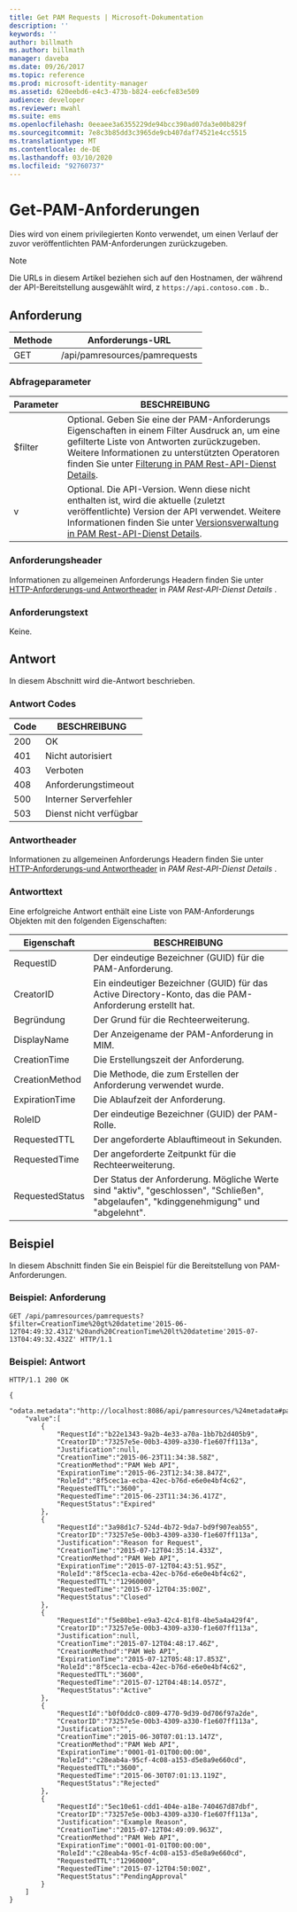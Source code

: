 ```yaml
---
title: Get PAM Requests | Microsoft-Dokumentation
description: ''
keywords: ''
author: billmath
ms.author: billmath
manager: daveba
ms.date: 09/26/2017
ms.topic: reference
ms.prod: microsoft-identity-manager
ms.assetid: 620eebd6-e4c3-473b-b824-ee6cfe83e509
audience: developer
ms.reviewer: mwahl
ms.suite: ems
ms.openlocfilehash: 0eeaee3a6355229de94bcc390ad07da3e00b829f
ms.sourcegitcommit: 7e8c3b85dd3c3965de9cb407daf74521e4cc5515
ms.translationtype: MT
ms.contentlocale: de-DE
ms.lasthandoff: 03/10/2020
ms.locfileid: "92760737"
---
```

# <a name="get-pam-requests"></a>Get-PAM-Anforderungen
Dies wird von einem privilegierten Konto verwendet, um einen Verlauf der zuvor veröffentlichten PAM-Anforderungen zurückzugeben.

>[!NOTE]
>Die URLs in diesem Artikel beziehen sich auf den Hostnamen, der während der API-Bereitstellung ausgewählt wird, z `https://api.contoso.com` . b..

## <a name="request"></a>Anforderung

Methode  |Anforderungs-URL  
---------|---------
GET     |/api/pamresources/pamrequests

### <a name="query-parameters"></a>Abfrageparameter

Parameter | BESCHREIBUNG
----------|--------------
$filter | Optional. Geben Sie eine der PAM-Anforderungs Eigenschaften in einem Filter Ausdruck an, um eine gefilterte Liste von Antworten zurückzugeben. Weitere Informationen zu unterstützten Operatoren finden Sie unter [Filterung in PAM Rest-API-Dienst Details](privileged-access-management-rest-api-service-details.md#filtering).
v | Optional. Die API-Version. Wenn diese nicht enthalten ist, wird die aktuelle (zuletzt veröffentlichte) Version der API verwendet. Weitere Informationen finden Sie unter [Versionsverwaltung in PAM Rest-API-Dienst Details](privileged-access-management-rest-api-service-details.md#versioning).

### <a name="request-headers"></a>Anforderungsheader
Informationen zu allgemeinen Anforderungs Headern finden Sie unter [HTTP-Anforderungs-und Antwortheader](privileged-access-management-rest-api-service-details.md#http-request-and-response-headers) in *PAM Rest-API-Dienst Details* .

### <a name="request-body"></a>Anforderungstext
Keine.

## <a name="response"></a>Antwort
In diesem Abschnitt wird die-Antwort beschrieben.

### <a name="response-codes"></a>Antwort Codes

Code  |BESCHREIBUNG  
---------|---------
200 | OK
401 | Nicht autorisiert
403 | Verboten
408 | Anforderungstimeout   
500 | Interner Serverfehler
503 | Dienst nicht verfügbar

### <a name="response-headers"></a>Antwortheader
Informationen zu allgemeinen Anforderungs Headern finden Sie unter [HTTP-Anforderungs-und Antwortheader](privileged-access-management-rest-api-service-details.md#http-request-and-response-headers) in *PAM Rest-API-Dienst Details* .

### <a name="response-body"></a>Antworttext
Eine erfolgreiche Antwort enthält eine Liste von PAM-Anforderungs Objekten mit den folgenden Eigenschaften:

Eigenschaft | BESCHREIBUNG
--------|-------------
RequestID | Der eindeutige Bezeichner (GUID) für die PAM-Anforderung.
CreatorID | Ein eindeutiger Bezeichner (GUID) für das Active Directory-Konto, das die PAM-Anforderung erstellt hat.
Begründung | Der Grund für die Rechteerweiterung.
DisplayName | Der Anzeigename der PAM-Anforderung in MIM.
CreationTime | Die Erstellungszeit der Anforderung.
CreationMethod | Die Methode, die zum Erstellen der Anforderung verwendet wurde.
ExpirationTime | Die Ablaufzeit der Anforderung.
RoleID| Der eindeutige Bezeichner (GUID) der PAM-Rolle.
RequestedTTL | Der angeforderte Ablauftimeout in Sekunden.
RequestedTime | Der angeforderte Zeitpunkt für die Rechteerweiterung.
RequestedStatus | Der Status der Anforderung. Mögliche Werte sind "aktiv", "geschlossen", "Schließen", "abgelaufen", "kdinggenehmigung" und "abgelehnt".

## <a name="example"></a>Beispiel
In diesem Abschnitt finden Sie ein Beispiel für die Bereitstellung von PAM-Anforderungen.

### <a name="example-request"></a>Beispiel: Anforderung

```
GET /api/pamresources/pamrequests?$filter=CreationTime%20gt%20datetime'2015-06-12T04:49:32.431Z'%20and%20CreationTime%20lt%20datetime'2015-07-13T04:49:32.432Z' HTTP/1.1
```

### <a name="example-response"></a>Beispiel: Antwort

```
HTTP/1.1 200 OK

{
    "odata.metadata":"http://localhost:8086/api/pamresources/%24metadata#pamrequests",
    "value":[
        {
            "RequestId":"b22e1343-9a2b-4e33-a70a-1bb7b2d405b9",
            "CreatorID":"73257e5e-00b3-4309-a330-f1e607ff113a",
            "Justification":null,
            "CreationTime":"2015-06-23T11:34:38.58Z",
            "CreationMethod":"PAM Web API",
            "ExpirationTime":"2015-06-23T12:34:38.847Z",
            "RoleId":"8f5cec1a-ecba-42ec-b76d-e6e0e4bf4c62",
            "RequestedTTL":"3600",
            "RequestedTime":"2015-06-23T11:34:36.417Z",
            "RequestStatus":"Expired"
        },
        {
            "RequestId":"3a98d1c7-524d-4b72-9da7-bd9f907eab55",
            "CreatorID":"73257e5e-00b3-4309-a330-f1e607ff113a",
            "Justification":"Reason for Request",
            "CreationTime":"2015-07-12T04:35:14.433Z",
            "CreationMethod":"PAM Web API",
            "ExpirationTime":"2015-07-12T04:43:51.95Z",
            "RoleId":"8f5cec1a-ecba-42ec-b76d-e6e0e4bf4c62",
            "RequestedTTL":"12960000",
            "RequestedTime":"2015-07-12T04:35:00Z",
            "RequestStatus":"Closed"
        },
        {
            "RequestId":"f5e80be1-e9a3-42c4-81f8-4be5a4a429f4",
            "CreatorID":"73257e5e-00b3-4309-a330-f1e607ff113a",
            "Justification":null,
            "CreationTime":"2015-07-12T04:48:17.46Z",
            "CreationMethod":"PAM Web API",
            "ExpirationTime":"2015-07-12T05:48:17.853Z",
            "RoleId":"8f5cec1a-ecba-42ec-b76d-e6e0e4bf4c62",
            "RequestedTTL":"3600",
            "RequestedTime":"2015-07-12T04:48:14.057Z",
            "RequestStatus":"Active"
        },
        {
            "RequestId":"b0f0ddc0-c809-4770-9d39-0d706f97a2de",
            "CreatorID":"73257e5e-00b3-4309-a330-f1e607ff113a",
            "Justification":"",
            "CreationTime":"2015-06-30T07:01:13.147Z",
            "CreationMethod":"PAM Web API",
            "ExpirationTime":"0001-01-01T00:00:00",
            "RoleId":"c28eab4a-95cf-4c08-a153-d5e8a9e660cd",
            "RequestedTTL":"3600",
            "RequestedTime":"2015-06-30T07:01:13.119Z",
            "RequestStatus":"Rejected"
        },
        {
            "RequestId":"5ec10e61-cdd1-404e-a18e-740467d87dbf",
            "CreatorID":"73257e5e-00b3-4309-a330-f1e607ff113a",
            "Justification":"Example Reason",
            "CreationTime":"2015-07-12T04:49:09.963Z",
            "CreationMethod":"PAM Web API",
            "ExpirationTime":"0001-01-01T00:00:00",
            "RoleId":"c28eab4a-95cf-4c08-a153-d5e8a9e660cd",
            "RequestedTTL":"12960000",
            "RequestedTime":"2015-07-12T04:50:00Z",
            "RequestStatus":"PendingApproval"
        }
    ]
}
```       
